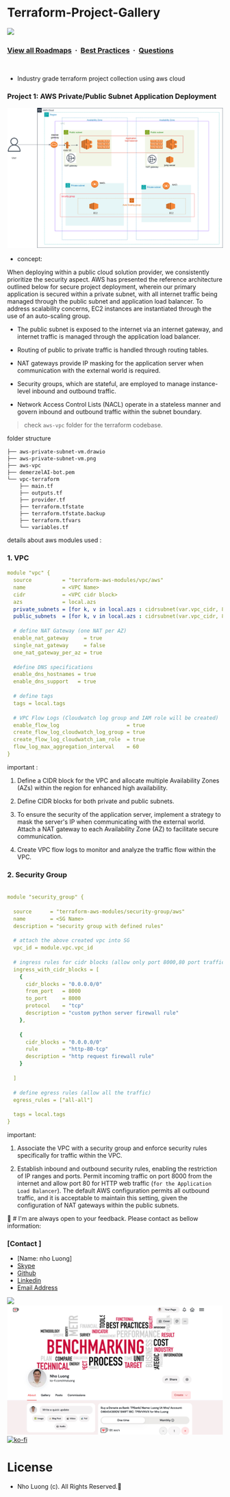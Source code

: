# Terraform-Project-Gallery

![](https://i.imgur.com/waxVImv.png)
### [View all Roadmaps](https://github.com/nholuongut/all-roadmaps) &nbsp;&middot;&nbsp; [Best Practices](https://github.com/nholuongut/all-roadmaps/blob/main/public/best-practices/) &nbsp;&middot;&nbsp; [Questions](https://www.linkedin.com/in/nholuong/)
<br/>

* Industry grade terraform project collection using aws cloud

### Project 1: AWS Private/Public Subnet Application Deployment

![](./aws-vpc/aws-private-subnet-vm.png)

* concept: 

When deploying within a public cloud solution provider, we consistently prioritize the security aspect. AWS has presented the reference architecture outlined below for secure project deployment, wherein our primary application is secured within a private subnet, with all internet traffic being managed through the public subnet and application load balancer. To address scalability concerns, EC2 instances are instantiated through the use of an auto-scaling group.

- The public subnet is exposed to the internet via an internet gateway, and internet traffic is managed through the application load balancer.

- Routing of public to private traffic is handled through routing tables.

- NAT gateways provide IP masking for the application server when communication with the external world is required.

- Security groups, which are stateful, are employed to manage instance-level inbound and outbound traffic.

- Network Access Control Lists (NACL) operate in a stateless manner and govern inbound and outbound traffic within the subnet boundary.

> check ```aws-vpc``` folder for the terraform codebase. 

folder structure 
```
├── aws-private-subnet-vm.drawio
├── aws-private-subnet-vm.png
├── aws-vpc
├── demerzelAI-bot.pem
└── vpc-terraform
    ├── main.tf
    ├── outputs.tf
    ├── provider.tf
    ├── terraform.tfstate
    ├── terraform.tfstate.backup
    ├── terraform.tfvars
    └── variables.tf
```

details about aws modules used :

### 1. VPC 

```yaml
module "vpc" {
  source          = "terraform-aws-modules/vpc/aws"
  name            = <VPC Name>
  cidr            = <VPC cidr block>
  azs             = local.azs
  private_subnets = [for k, v in local.azs : cidrsubnet(var.vpc_cidr, 8, k)]     #private subnet (secure application)
  public_subnets  = [for k, v in local.azs : cidrsubnet(var.vpc_cidr, 8, k + 4)] # public subnet (intenet facing)

  # define NAT Gateway (one NAT per AZ)
  enable_nat_gateway     = true
  single_nat_gateway     = false
  one_nat_gateway_per_az = true

  #define DNS specifications
  enable_dns_hostnames = true
  enable_dns_support   = true

  # define tags
  tags = local.tags

  # VPC Flow Logs (Cloudwatch log group and IAM role will be created)
  enable_flow_log                      = true
  create_flow_log_cloudwatch_log_group = true
  create_flow_log_cloudwatch_iam_role  = true
  flow_log_max_aggregation_interval    = 60
}
```

important :

1. Define a CIDR block for the VPC and allocate multiple Availability Zones (AZs) within the region for enhanced high availability.

2. Define CIDR blocks for both private and public subnets.

3. To ensure the security of the application server, implement a strategy to mask the server's IP when communicating with the external world. Attach a NAT gateway to each Availability Zone (AZ) to facilitate secure communication.

4. Create VPC flow logs to monitor and analyze the traffic flow within the VPC.


### 2. Security Group

```yaml

module "security_group" {

  source      = "terraform-aws-modules/security-group/aws"
  name        = <SG Name>
  description = "security group with defined rules"

  # attach the above created vpc into SG
  vpc_id = module.vpc.vpc_id

  # ingress rules for cidr blocks (allow only port 8000,80 port traffic)
  ingress_with_cidr_blocks = [
    {
      cidr_blocks = "0.0.0.0/0"
      from_port   = 8000
      to_port     = 8000
      protocol    = "tcp"
      description = "custom python server firewall rule"
    },

    {
      cidr_blocks = "0.0.0.0/0"
      rule        = "http-80-tcp"
      description = "http request firewall rule"
    }

  ]

  # define egress rules (allow all the traffic)
  egress_rules = ["all-all"]

  tags = local.tags
}
```

important:

1. Associate the VPC with a security group and enforce security rules specifically for traffic within the VPC.

2. Establish inbound and outbound security rules, enabling the restriction of IP ranges and ports. Permit incoming traffic on port 8000 from the internet and allow port 80 for HTTP web traffic (```for the Application Load Balancer```). The default AWS configuration permits all outbound traffic, and it is acceptable to maintain this setting, given the configuration of NAT gateways within the public subnets.

🚀 # I'm are always open to your feedback.  Please contact as bellow information:
### [Contact ]
* [Name: nho Luong]
* [Skype](luongutnho_skype)
* [Github](https://github.com/nholuongut/)
* [Linkedin](https://www.linkedin.com/in/nholuong/)
* [Email Address](luongutnho@hotmail.com)

![](https://i.imgur.com/waxVImv.png)
![](Donate.png)
[![ko-fi](https://ko-fi.com/img/githubbutton_sm.svg)](https://ko-fi.com/nholuong)

# License
* Nho Luong (c). All Rights Reserved.🌟
